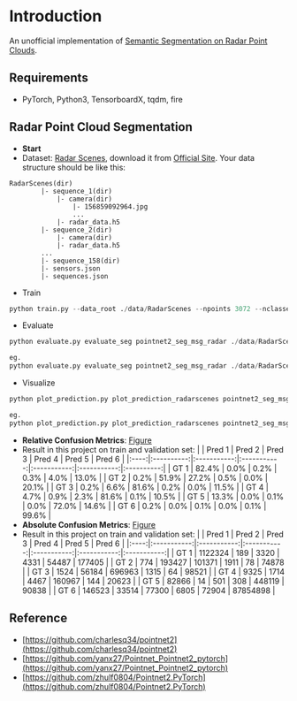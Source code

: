 # Introduction

An unofficial implementation of [Semantic Segmentation on Radar Point Clouds](https://www.semanticscholar.org/paper/Semantic-Segmentation-on-Radar-Point-Clouds-Schumann-Hahn/fdf0969efe50d8b6d425f52c23062a5269c6a1a8).

## Requirements

- PyTorch, Python3, TensorboardX, tqdm, fire

## Radar Point Cloud Segmentation

- **Start**
- Dataset:
        [Radar Scenes](https://radar-scenes.com), download it from [Official Site](https://zenodo.org/record/4559821/files/RadarScenes.zip?download=1). Your data structure should be like this:

```
RadarScenes(dir)
        |- sequence_1(dir)
            |- camera(dir)
                |- 156859092964.jpg
                ...
            |- radar_data.h5
        |- sequence_2(dir)
            |- camera(dir)
            |- radar_data.h5
        ...
        |- sequence_158(dir)
        |- sensors.json
        |- sequences.json
```

- Train

```python
python train.py --data_root ./data/RadarScenes --npoints 3072 --nclasses 6 --log_dir seg_msg_radar --model pointnet2_seg_msg_radar --batch_size 4 --log_interval 1 --checkpoint_interval 2
```

- Evaluate

```python
python evaluate.py evaluate_seg pointnet2_seg_msg_radar ./data/RadarScenes seg_msg_radar/checkpoints/pointnet2_seg_24.pth batch_size npoints classes channels

eg.
python evaluate.py evaluate_seg pointnet2_seg_msg_radar ./data/RadarScenes seg_msg_radar/checkpoints/pointnet2_seg_24.pth 32 3072 6 5
```

- Visualize

```python
python plot_prediction.py plot_prediction_radarscenes pointnet2_seg_msg_radar ./data/RadarScenes seg_msg_radar/checkpoints/pointnet2_seg_24.pth index npoints classes

eg.
python plot_prediction.py plot_prediction_radarscenes pointnet2_seg_msg_radar ./data/RadarScenes seg_msg_radar/checkpoints/pointnet2_seg_24.pth 1 3072 6
```

- **Relative Confusion Metrics**: [Figure](https://www.semanticscholar.org/paper/Semantic-Segmentation-on-Radar-Point-Clouds-Schumann-Hahn/fdf0969efe50d8b6d425f52c23062a5269c6a1a8/figure/4)
- Result in this project on train and validation set:
    |      |   Pred 1   |   Pred 2    |   Pred 3    |   Pred 4    |   Pred 5    |   Pred 6   |
    |:----:|:----------:|:-----------:|:-----------:|:-----------:|:-----------:|:----------:|
    | GT 1 |   82.4%    |    0.0%     |    0.2%     |    0.3%     |    4.0%     |   13.0%    |
    | GT 2 |    0.2%    |   51.9%     |   27.2%     |    0.5%     |    0.0%     |   20.1%    |
    | GT 3 |    0.2%    |    6.6%     |   81.6%     |    0.2%     |    0.0%     |   11.5%    |
    | GT 4 |    4.7%    |    0.9%     |    2.3%     |   81.6%     |    0.1%     |   10.5%    |
    | GT 5 |   13.3%    |    0.0%     |    0.1%     |    0.0%     |   72.0%     |   14.6%    |
    | GT 6 |    0.2%    |    0.0%     |    0.1%     |    0.0%     |    0.1%     |   99.6%    |
- **Absolute Confusion Metrics**: [Figure](https://www.semanticscholar.org/paper/Semantic-Segmentation-on-Radar-Point-Clouds-Schumann-Hahn/fdf0969efe50d8b6d425f52c23062a5269c6a1a8/figure/5)
- Result in this project on train and validation set:
    |      |   Pred 1    |   Pred 2    |   Pred 3    |   Pred 4    |   Pred 5    |   Pred 6    |
    |:----:|:-----------:|:-----------:|:-----------:|:-----------:|:-----------:|:-----------:|
    | GT 1 |   1122324   |      189    |     3320    |     4331    |    54487    |    177405   |
    | GT 2 |      774    |    193427   |   101371    |     1911    |      78     |     74878   |
    | GT 3 |     1524    |     56184   |   696963    |     1315    |      64     |     98521   |
    | GT 4 |     9325    |      1714   |     4467    |   160967    |     144     |     20623   |
    | GT 5 |    82866    |       14    |      501    |      308    |   448119    |     90838   |
    | GT 6 |   146523    |     33514   |    77300    |     6805    |    72904    |   87854898  |

## Reference

- [https://github.com/charlesq34/pointnet2](https://github.com/charlesq34/pointnet2)
- [https://github.com/yanx27/Pointnet_Pointnet2_pytorch](https://github.com/yanx27/Pointnet_Pointnet2_pytorch)
- [https://github.com/zhulf0804/Pointnet2.PyTorch](https://github.com/zhulf0804/Pointnet2.PyTorch)
